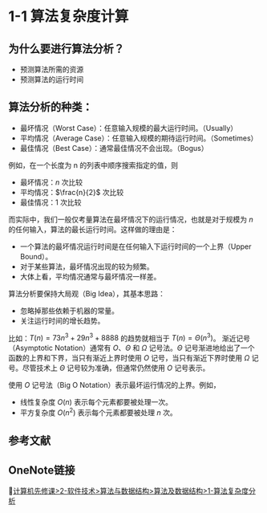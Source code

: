 # 1-1 算法复杂度计算

## 为什么要进行算法分析？
* 预测算法所需的资源
* 预测算法的运行时间
## 算法分析的种类：
* 最坏情况（Worst Case）：任意输入规模的最大运行时间。（Usually）
* 平均情况（Average Case）：任意输入规模的期待运行时间。（Sometimes）
* 最佳情况（Best Case）：通常最佳情况不会出现。（Bogus）

例如，在一个长度为 n 的列表中顺序搜索指定的值，则
* 最坏情况：$n$ 次比较
* 平均情况：$\frac{n}{2}$  次比较
* 最佳情况：$1$ 次比较

而实际中，我们一般仅考量算法在最坏情况下的运行情况，也就是对于规模为 $n$ 的任何输入，算法的最长运行时间。这样做的理由是：
* 一个算法的最坏情况运行时间是在任何输入下运行时间的一个上界（Upper Bound）。
* 对于某些算法，最坏情况出现的较为频繁。
* 大体上看，平均情况通常与最坏情况一样差。

算法分析要保持大局观（Big Idea），其基本思路：
* 忽略掉那些依赖于机器的常量。
* 关注运行时间的增长趋势。<br>

比如：$T(n) = 73n^3  + 29n^3  + 8888$ 的趋势就相当于 $T(n) = Θ(n^3)$。
渐近记号（Asymptotic Notation）通常有 $O$、$Θ$ 和 $Ω$ 记号法。$Θ$ 记号渐进地给出了一个函数的上界和下界，当只有渐近上界时使用 $O$ 记号，当只有渐近下界时使用 $Ω$ 记号。尽管技术上 $Θ$ 记号较为准确，但通常仍然使用 $O$ 记号表示。

使用 $O$ 记号法（Big O Notation）表示最坏运行情况的上界。例如，
* 线性复杂度 $O(n)$ 表示每个元素都要被处理一次。
* 平方复杂度 $O(n^2)$  表示每个元素都要被处理 $n$ 次。


## 参考文献

## OneNote链接
🔗[计算机先修课>2-软件技术>算法与数据结构>算法及数据结构>1-算法复杂度分析](https://onedrive.live.com/view.aspx?resid=E94840D353D07E36%2110617&id=documents&wd=target%282-%E8%BD%AF%E4%BB%B6%E6%8A%80%E6%9C%AF%2F%E7%AE%97%E6%B3%95%E4%B8%8E%E6%95%B0%E6%8D%AE%E7%BB%93%E6%9E%84%2F%E7%AE%97%E6%B3%95%E5%8F%8A%E6%95%B0%E6%8D%AE%E7%BB%93%E6%9E%84.one%7C61386D61-97D5-4609-9D76-6FB7970D125E%2F1-%E7%AE%97%E6%B3%95%E5%A4%8D%E6%9D%82%E5%BA%A6%E5%88%86%E6%9E%90%7C5B0E6A78-4212-431D-8E89-54BFD0CF958F%2F%29)
